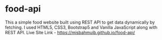 # food-api
This a simple food website built using REST API to get data dynamically by fetching. I used HTML5, CSS3, Bootstrap5 and  Vanilla JavaScript along with REST API.
Live Site Link - https://misbahmuib.github.io/food-api/
